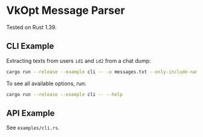 # VkOpt Message Parser

Tested on Rust 1.39.

## CLI Example

Extracting texts from users `id1` and `id2` from a chat dump:

```sh
cargo run --release --example cli -- -o messages.txt --only-include-names=id1,id2 -- messages.html
```

To see all available options, run:

```sh
cargo run --release --example cli -- --help
```

## API Example

See `examples/cli.rs`.
